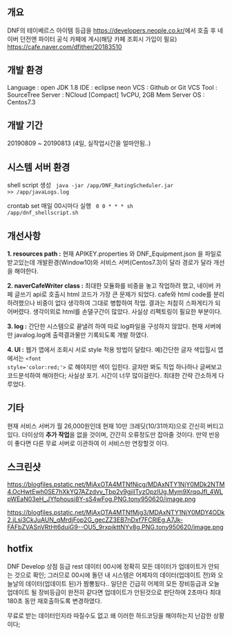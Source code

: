 ## 개요
DNF의 테이베르스 아이템 등급을 <https://developers.neople.co.kr/>에서 호출 후 
네이버 던전앤 파이터 공식 카페에 게시(해당 카페 조회시 가입이 필요) <https://cafe.naver.com/dfither/20183510>

## 개발 환경
Language : open JDK 1.8
IDE : eclipse neon
VCS : Github or Git
VCS Tool : SourceTree
Server : NCloud [Compact] 1vCPU, 2GB Mem
Server OS : Centos7.3

## 개발 기간
20190809 ~ 20190813 (4일, 실작업시간을 얼마안됨..)

## 시스템 서버 환경

shell script 생성
<code>
  java -jar /app/DNF_RatingScheduler.jar >> /app/javaLogs.log
</code>

crontab set 매일 00시마다 실행
<code>
  0 0 * * * sh /app/dnf_shellscript.sh
</code>

## 개선사항
**1. resources path :** 현재 APIKEY.properties 와 DNF_Equipment.json 을 파일로 받고있는데 개발환경(Window10)와 서비스 서버(Centos7.3)이 달라 경로가 달라 개선을 해야한다. 

**2. naverCafeWriter class :** 최대한 모듈화를 비중을 놓고 작업하려 했고, 네이버 카페 글쓰기 api로 호출시 html 코드가 가장 큰 문제가 되었다. cafe와 html code를 분리하려했으나 비중이 없다 생각하여 그대로 병합하여 작업. 결과는 처참히 스파게티가 되어버렸다.
생각이외로 html를 손댈구간이 많았다. 사실상 리펙토링이 필요한 부분이다.

**3. log :** 간단한 시스템으로 끝낼려 하여 따로 log파일을 구성하지 않았다. 현재 서버에만 javalog.log에 출력결과물만 기록되도록 개발 하였다.

**4. UI :** 웹가 앱에서 조회시 서로 style 적용 방법이 달랐다. 예)간단한 글자 색입힐시 앱에서는 <code>\<font style='color:red;'></code> 로 해야지만 색이 입힌다. 글자만 봐도 직업 하나하나 글써보고 코드분석하여 해야한다; 사실상 포기. 시간이 너무 많이걸린다. 최대한 간략 간소하게 다루었다.
  

## 기타
현재 서비스 서버가 월 26,000원인데 현재 10만 크레딧(10/31까지)으로 간신히 버티고있다.
더이상의 **추가 작업**을 없을 것이며, 간간히 오류정도만 잡아줄 것이다.
만약 반응이 좋다면 다른 무료 서버로 이관하여 이 서비스만 연장할것 이다.

## 스크린샷
https://blogfiles.pstatic.net/MjAxOTA4MTNfNjcg/MDAxNTY1NjY0MDk2NTM4.OcHwtEwh0SE7hXkYQ7AZzdvv_Tbp2v9gjiITyzOpzIUg.Mym9XrqqJfI_4WLpWEaN03eH_JYfphousi8Y-sS4wFog.PNG.tony950620/image.png

https://blogfiles.pstatic.net/MjAxOTA4MTNfMjg3/MDAxNTY1NjY0MDY4ODk2.jLsi3CkJuAUN_qMrdjFop2G_gecZZ3EB7nDxf7FCRlEg.A7Jk-FAFbZVASnVRtHt6duiG9--OU5_9rxpikttNYv8g.PNG.tony950620/image.png



## hotfix
DNF Develop 상점 등급 rest 데이터 00시에 정확히 모든 데이터가 업데이트가 안되는 것으로 확인;
그러므로 00시에 돌던 내 시스템은 어제자의 데이터(업데이트 전)와 오늘날의 데이터(업데이트 된)가 짬뽕됬다..
일단은 긴급히 어제의 모든 장비등급과 오늘 업데이트 될 장비등급이 완전히 같다면 업데이트가 안된것으로 판단하여
2초마다 최대 180초 동안 재호출하도록 변경하였다.

무료로 받는 데이터인지라 따질수도 없고 왜 이러한 하드코딩을 해야하는지 난감한 상황이다;

